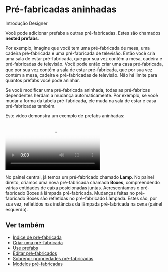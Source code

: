 # Pré-fabricadas aninhadas

<span class="badge text-bg-primary">Introdução</span>
<span class="badge text-bg-success">Designer</span>

Você pode adicionar prefabs a outras pré-fabricadas. Estes são chamados **nested prefabs**.

Por exemplo, imagine que você tem uma pré-fabricada de mesa, uma cadeira pré-fabricada e uma pré-fabricada de televisão. Então você cria uma sala de estar pré-fabricada, que por sua vez contém a mesa, cadeira e pré-fabricadas de televisão. Você pode então criar uma casa pré-fabricada, que por sua vez contém a sala de estar pré-fabricada, que por sua vez contém a mesa, cadeira e pré-fabricadas de televisão. Não há limite para quantos prefabs você pode aninhar.

Se você modificar uma pré-fabricada aninhada, todas as pré-fabricas dependentes herdam a mudança automaticamente. Por exemplo, se você mudar a forma da tabela pré-fabricada, ele muda na sala de estar e casa pré-fabricadas também.

Este vídeo demonstra um exemplo de prefabs aninhadas:

<p>
<video autoplay loop class="responsive-video" poster="media/create-nested-prefab.jpg">
   <source src="media/create-nested-prefab.mp4" type="video/mp4">
</video>
</p>

No painel central, já temos um pré-fabricado chamado **Lamp**. No painel direito, criamos uma nova pré-fabricada chamada **Boxes**, compreendendo várias entidades de caixa posicionadas juntas. Acrescentamos o pré-fabricado Boxes à lâmpada pré-fabricada. Mudanças feitas no pré-fabricado Boxes são refletidas no pré-fabricado Lâmpada. Estes são, por sua vez, refletidos nas instâncias da lâmpada pré-fabricada na cena (painel esquerdo).

## Ver também

* [Índice de pré-fabricada](index.md)
* [Criar uma pré-fabricada](create-a-prefab.md)
* [Use prefabs](use-prefabs.md)
* [Editar pré-fabricados](edit-prefabs.md)
* [Sobrepor propriedades pré-fabricadas](override-prefab-properties.md)
* [Modelos pré-fabricadas](prefab-models.md)